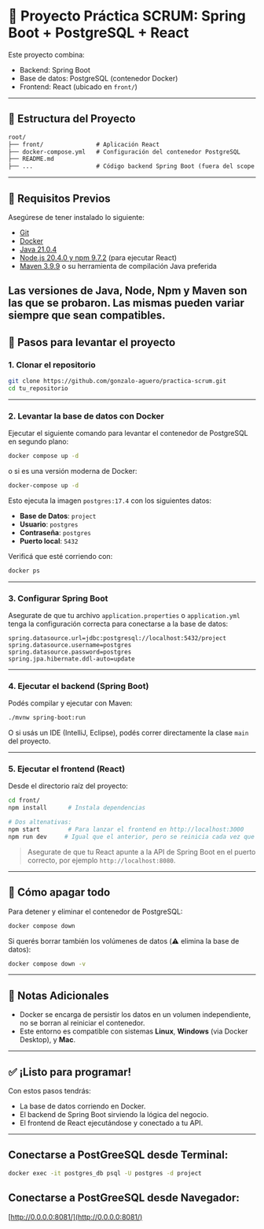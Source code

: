 
# 🧩 Proyecto Práctica SCRUM: Spring Boot + PostgreSQL + React

Este proyecto combina:
- Backend: Spring Boot
- Base de datos: PostgreSQL (contenedor Docker)
- Frontend: React (ubicado en `front/`)

---

## 📁 Estructura del Proyecto
~~~markdown
root/
├── front/               # Aplicación React
├── docker-compose.yml   # Configuración del contenedor PostgreSQL
├── README.md
├── ...                  # Código backend Spring Boot (fuera del scope de este README)
~~~

---

## 🧰 Requisitos Previos

Asegúrese de tener instalado lo siguiente:

- [Git](https://git-scm.com/)
- [Docker](https://www.docker.com/products/docker-desktop)
- [Java 21.0.4](https://adoptium.net/)
- [Node.js 20.4.0 y npm 9.7.2](https://nodejs.org/) (para ejecutar React)
- [Maven 3.9.9](https://maven.apache.org/) o su herramienta de compilación Java preferida

Las versiones de Java, Node, Npm y Maven son las que se probaron. Las mismas pueden variar siempre que sean compatibles.
---

## 🚀 Pasos para levantar el proyecto

### 1. Clonar el repositorio

```bash
git clone https://github.com/gonzalo-aguero/practica-scrum.git
cd tu_repositorio
````

---

### 2. Levantar la base de datos con Docker

Ejecutar el siguiente comando para levantar el contenedor de PostgreSQL en segundo plano:

```bash
docker compose up -d 
```
o si es una versión moderna de Docker:
```bash
docker-compose up -d 
```

Esto ejecuta la imagen `postgres:17.4` con los siguientes datos:

* **Base de Datos**: `project`
* **Usuario**: `postgres`
* **Contraseña**: `postgres`
* **Puerto local**: `5432`

Verificá que esté corriendo con:

```bash
docker ps
```

---

### 3. Configurar Spring Boot

Asegurate de que tu archivo `application.properties` o `application.yml` tenga la configuración correcta para conectarse a la base de datos:

```properties
spring.datasource.url=jdbc:postgresql://localhost:5432/project
spring.datasource.username=postgres
spring.datasource.password=postgres
spring.jpa.hibernate.ddl-auto=update
```

---

### 4. Ejecutar el backend (Spring Boot)

Podés compilar y ejecutar con Maven:

```bash
./mvnw spring-boot:run
```

O si usás un IDE (IntelliJ, Eclipse), podés correr directamente la clase `main` del proyecto.

---

### 5. Ejecutar el frontend (React)

Desde el directorio raíz del proyecto:

```bash
cd front/
npm install      # Instala dependencias

# Dos altenativas:
npm start        # Para lanzar el frontend en http://localhost:3000
npm run dev     # Igual que el anterior, pero se reinicia cada vez que haces cambios (mejor para desarrollar)
```

> Asegurate de que tu React apunte a la API de Spring Boot en el puerto correcto, por ejemplo `http://localhost:8080`.

---

## 🧼 Cómo apagar todo

Para detener y eliminar el contenedor de PostgreSQL:

```bash
docker compose down
```

Si querés borrar también los volúmenes de datos (⚠️ elimina la base de datos):

```bash
docker compose down -v
```

---

## 📎 Notas Adicionales

* Docker se encarga de persistir los datos en un volumen independiente, no se borran al reiniciar el contenedor.
* Este entorno es compatible con sistemas **Linux**, **Windows** (via Docker Desktop), y **Mac**.

---

## ✅ ¡Listo para programar!

Con estos pasos tendrás:

* La base de datos corriendo en Docker.
* El backend de Spring Boot sirviendo la lógica del negocio.
* El frontend de React ejecutándose y conectado a tu API.


---
## Conectarse a PostGreeSQL desde Terminal:
~~~bash
docker exec -it postgres_db psql -U postgres -d project
~~~
## Conectarse a PostGreeSQL desde Navegador:
[http://0.0.0.0:8081/](http://0.0.0.0:8081/)